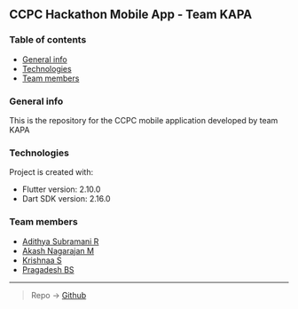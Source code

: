 ## CCPC Hackathon Mobile App - Team **KAPA**

### Table of contents
* [General info](#general-info)
* [Technologies](#technologies)
* [Team members](#team-members)

### General info
This is the repository for the CCPC mobile application developed by team KAPA
	
### Technologies
Project is created with:
* Flutter version: 2.10.0
* Dart SDK version: 2.16.0

### Team members
* [Adithya Subramani R](https://github.com/Ad12hya)
* [Akash Nagarajan M](https://github.com/akash0115)
* [Krishnaa S](https://github.com/krishnaa2902)
* [Pragadesh BS](https://github.com/PragadeshBS)

- - - -
	
> Repo → [Github](https://github.com/Ad12hya/ccpc-hackathon)